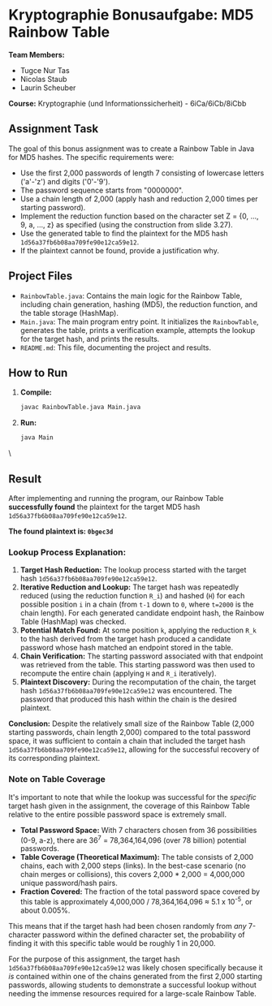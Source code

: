 # Kryptographie Bonusaufgabe: MD5 Rainbow Table

**Team Members:**
- Tugce Nur Tas
- Nicolas Staub
- Laurin Scheuber

**Course:** Kryptographie (und Informationssicherheit) - 6iCa/6iCb/8iCbb

## Assignment Task

The goal of this bonus assignment was to create a Rainbow Table in Java for MD5 hashes. The specific requirements were:
- Use the first 2,000 passwords of length 7 consisting of lowercase letters ('a'-'z') and digits ('0'-'9').
- The password sequence starts from "0000000".
- Use a chain length of 2,000 (apply hash and reduction 2,000 times per starting password).
- Implement the reduction function based on the character set Z = {0, ..., 9, a, ..., z} as specified (using the construction from slide 3.27).
- Use the generated table to find the plaintext for the MD5 hash `1d56a37fb6b08aa709fe90e12ca59e12`.
- If the plaintext cannot be found, provide a justification why.

## Project Files

- `RainbowTable.java`: Contains the main logic for the Rainbow Table, including chain generation, hashing (MD5), the reduction function, and the table storage (HashMap).
- `Main.java`: The main program entry point. It initializes the `RainbowTable`, generates the table, prints a verification example, attempts the lookup for the target hash, and prints the results.
- `README.md`: This file, documenting the project and results.

## How to Run

1.  **Compile:**
    ```bash
    javac RainbowTable.java Main.java
    ```
2.  **Run:**
    ```bash
    java Main
    ```

\
## Result

After implementing and running the program, our Rainbow Table **successfully found** the plaintext for the target MD5 hash `1d56a37fb6b08aa709fe90e12ca59e12`.

**The found plaintext is: `0bgec3d`** 

### Lookup Process Explanation:

1.  **Target Hash Reduction:** The lookup process started with the target hash `1d56a37fb6b08aa709fe90e12ca59e12`.
2.  **Iterative Reduction and Lookup:** The target hash was repeatedly reduced (using the reduction function `R_i`) and hashed (`H`) for each possible position `i` in a chain (from `t-1` down to `0`, where `t=2000` is the chain length). For each generated candidate endpoint hash, the Rainbow Table (HashMap) was checked.
3.  **Potential Match Found:** At some position `k`, applying the reduction `R_k` to the hash derived from the target hash produced a candidate password whose hash matched an endpoint stored in the table.
4.  **Chain Verification:** The starting password associated with that endpoint was retrieved from the table. This starting password was then used to recompute the entire chain (applying `H` and `R_i` iteratively).
5.  **Plaintext Discovery:** During the recomputation of the chain, the target hash `1d56a37fb6b08aa709fe90e12ca59e12` was encountered. The password that produced this hash within the chain is the desired plaintext.

**Conclusion:** Despite the relatively small size of the Rainbow Table (2,000 starting passwords, chain length 2,000) compared to the total password space, it was sufficient to contain a chain that included the target hash `1d56a37fb6b08aa709fe90e12ca59e12`, allowing for the successful recovery of its corresponding plaintext.

### Note on Table Coverage

It's important to note that while the lookup was successful for the *specific* target hash given in the assignment, the coverage of this Rainbow Table relative to the entire possible password space is extremely small.

*   **Total Password Space:** With 7 characters chosen from 36 possibilities (0-9, a-z), there are 36<sup>7</sup> = 78,364,164,096 (over 78 billion) potential passwords.
*   **Table Coverage (Theoretical Maximum):** The table consists of 2,000 chains, each with 2,000 steps (links). In the best-case scenario (no chain merges or collisions), this covers 2,000 * 2,000 = 4,000,000 unique password/hash pairs.
*   **Fraction Covered:** The fraction of the total password space covered by this table is approximately 4,000,000 / 78,364,164,096 ≈ 5.1 x 10<sup>-5</sup>, or about 0.005%.

This means that if the target hash had been chosen randomly from *any* 7-character password within the defined character set, the probability of finding it with this specific table would be roughly 1 in 20,000.

For the purpose of this assignment, the target hash `1d56a37fb6b08aa709fe90e12ca59e12` was likely chosen specifically because it *is* contained within one of the chains generated from the first 2,000 starting passwords, allowing students to demonstrate a successful lookup without needing the immense resources required for a large-scale Rainbow Table.
